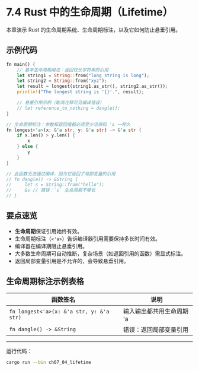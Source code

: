 # 7.4 Rust 中的生命周期（Lifetime）

本章演示 Rust 的生命周期系统、生命周期标注，以及它如何防止悬垂引用。

## 示例代码

```rust
fn main() {
    // 基本生命周期用法：返回较长字符串的引用
    let string1 = String::from("long string is long");
    let string2 = String::from("xyz");
    let result = longest(string1.as_str(), string2.as_str());
    println!("The longest string is '{}'.", result);

    // 悬垂引用示例（取消注释可见编译错误）
    // let reference_to_nothing = dangle();
}

// 生命周期标注：参数和返回值都必须至少活得和 'a 一样久
fn longest<'a>(x: &'a str, y: &'a str) -> &'a str {
    if x.len() > y.len() {
        x
    } else {
        y
    }
}

// 此函数无法通过编译，因为它返回了局部变量的引用
// fn dangle() -> &String {
//     let s = String::from("hello");
//     &s // 错误：`s` 生命周期不够长
// }
```

## 要点速览

- **生命周期**保证引用始终有效。
- 生命周期标注（`<'a>`）告诉编译器引用需要保持多长时间有效。
- 编译器在编译期阻止悬垂引用。
- 大多数生命周期可自动推断，复杂场景（如返回引用的函数）需显式标注。
- 返回局部变量引用是不允许的，会导致悬垂引用。

## 生命周期标注示例表格

| 函数签名                                 | 说明                       |
|------------------------------------------|----------------------------|
| `fn longest<'a>(x: &'a str, y: &'a str)` | 输入输出都共用生命周期 'a  |
| `fn dangle() -> &String`                 | 错误：返回局部变量引用     |

---

运行代码：

```sh
cargo run --bin ch07_04_lifetime
```
